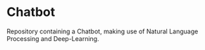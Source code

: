 # Chatbot
Repository containing a Chatbot, making use of Natural Language Processing and Deep-Learning.

